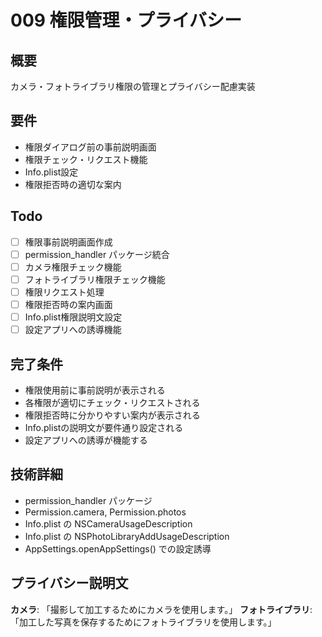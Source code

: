 # 009 権限管理・プライバシー

## 概要
カメラ・フォトライブラリ権限の管理とプライバシー配慮実装

## 要件
- 権限ダイアログ前の事前説明画面
- 権限チェック・リクエスト機能
- Info.plist設定
- 権限拒否時の適切な案内

## Todo
- [ ] 権限事前説明画面作成
- [ ] permission_handler パッケージ統合
- [ ] カメラ権限チェック機能
- [ ] フォトライブラリ権限チェック機能
- [ ] 権限リクエスト処理
- [ ] 権限拒否時の案内画面
- [ ] Info.plist権限説明文設定
- [ ] 設定アプリへの誘導機能

## 完了条件
- 権限使用前に事前説明が表示される
- 各権限が適切にチェック・リクエストされる
- 権限拒否時に分かりやすい案内が表示される
- Info.plistの説明文が要件通り設定される
- 設定アプリへの誘導が機能する

## 技術詳細
- permission_handler パッケージ
- Permission.camera, Permission.photos
- Info.plist の NSCameraUsageDescription
- Info.plist の NSPhotoLibraryAddUsageDescription
- AppSettings.openAppSettings() での設定誘導

## プライバシー説明文
**カメラ**: 「撮影して加工するためにカメラを使用します。」
**フォトライブラリ**: 「加工した写真を保存するためにフォトライブラリを使用します。」